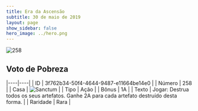 ```yaml
---
title: Era da Ascensão
subtitle: 30 de maio de 2019
layout: page
show_sidebar: false
hero_image: ../hero.png
---
```


![258](https://cdn.keyforgegame.com/media/card_front/pt/435_258_JX7MJHXHPW46_pt.png)

## Voto de Pobreza

|----|----|
| ID | 3f762b34-50f4-4644-9487-e11664be14e0 |
| Número | 258 |
| Casa | ![Sanctum](https://archonarcana.com/images/thumb/c/c7/Sanctum.png/22px-Sanctum.png "Santuário") |
| Tipo | Ação |
| Bônus | 1A |
| Texto | Jogar: Destrua todos os seus artefatos. Ganhe 2A para cada artefato destruído desta forma. |
| Raridade | Rara |
